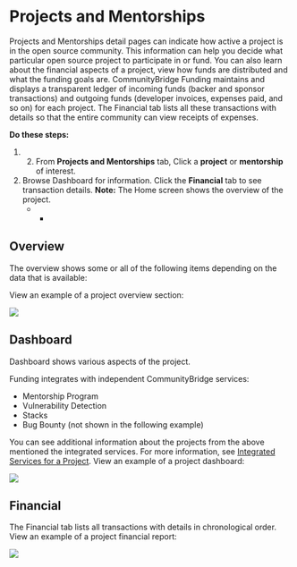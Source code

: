 # Projects and Mentorships

Projects and Mentorships detail pages can indicate how active a project is in the open source community. This information can help you decide what particular open source project to participate in or fund. You can also learn about the financial aspects of a project, view how funds are distributed and what the funding goals are. CommunityBridge Funding maintains and displays a transparent ledger of incoming funds \(backer and sponsor transactions\) and outgoing funds \(developer invoices, expenses paid, and so on\) for each project. The Financial tab lists all these transactions with details so that the entire community can view receipts of expenses.

**Do these steps:**

1. 2. From **Projects and Mentorships** tab, Click a **project** or **mentorship** of interest.
3. Browse Dashboard for information. Click the **Financial** tab to see transaction details. **Note:** The Home screen shows the overview of the project.
   * * 

## Overview <a id="ProjectsandMentorships-Overview"></a>

The overview shows some or all of the following items depending on the data that is available:

 View an example of a project overview section:

![](https://gblobscdn.gitbook.com/assets%2Flinux-foundation-documentation%2F-M2D_dS1B24qzcG9ihj9%2F-M2Dc-_FG0t3q1t4pM7-%2F7418510.png?generation=1584014563862738&alt=media)

## Dashboard <a id="dashboard"></a>

Dashboard shows various aspects of the project.

Funding integrates with independent CommunityBridge services:

* Mentorship Program
* Vulnerability Detection
* Stacks
* Bug Bounty \(not shown in the following example\)

You can see additional information about the projects from the above mentioned the integrated services. For more information, see [Integrated Services for a Project](integrated-services-for-a-project.md). View an example of a project dashboard:

![](https://gblobscdn.gitbook.com/assets%2Flinux-foundation-documentation%2F-M2D_dS1B24qzcG9ihj9%2F-M2Dc-_EhM3EY98rYadZ%2F7418509.jpg?generation=1584014563865170&alt=media)

## Financial <a id="ProjectsandMentorships-Financial"></a>

The Financial tab lists all transactions with details in chronological order. View an example of a project financial report:

![](https://gblobscdn.gitbook.com/assets%2Flinux-foundation-documentation%2F-M2D_dS1B24qzcG9ihj9%2F-M2Dc-_DRLnh2G6_U-7U%2F7418508.jpg?generation=1584014563928511&alt=media)

